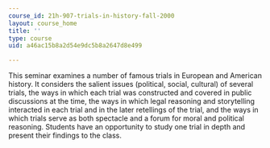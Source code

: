 ```yaml
---
course_id: 21h-907-trials-in-history-fall-2000
layout: course_home
title: ''
type: course
uid: a46ac15b8a2d54e9dc5b8a2647d8e499

---
```

This seminar examines a number of famous trials in European and American history. It considers the salient issues (political, social, cultural) of several trials, the ways in which each trial was constructed and covered in public discussions at the time, the ways in which legal reasoning and storytelling interacted in each trial and in the later retellings of the trial, and the ways in which trials serve as both spectacle and a forum for moral and political reasoning. Students have an opportunity to study one trial in depth and present their findings to the class.
